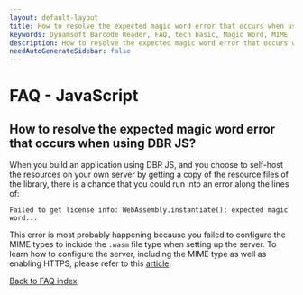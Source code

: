 ```yaml
---
layout: default-layout
title: How to resolve the expected magic word error that occurs when using DBR JS?
keywords: Dynamsoft Barcode Reader, FAQ, tech basic, Magic Word, MIME
description: How to resolve the expected magic word error that occurs when using DBR JS?
needAutoGenerateSidebar: false
---
```


# FAQ - JavaScript

## How to resolve the expected magic word error that occurs when using DBR JS?

When you build an application using DBR JS, and you choose to self-host the resources on your own server by getting a copy of the resource files of the library, there is a chance that you could run into an error along the lines of:

`Failed to get license info: WebAssembly.instantiate(): expected magic word...`

This error is most probably happening because you failed to configure the MIME types to include the `.wasm` file type when setting up the server. To learn how to configure the server, including the MIME type as well as enabling HTTPS, please refer to this [article](https://www.dynamsoft.com/barcode-reader/programming/javascript/user-guide/?ver=latest#step-two-configure-the-server).

[Back to FAQ index](index.md)

